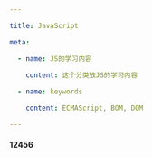 ```yaml
---

title: JavaScript

meta:

  - name: JS的学习内容

    content: 这个分类放JS的学习内容
  
  - name: keywords

    content: ECMAScript, BOM, DOM

---
```

#### 12456